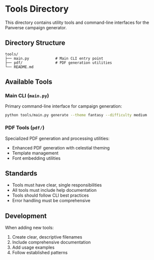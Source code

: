 # Tools Directory

This directory contains utility tools and command-line interfaces for the Panverse campaign generator.

## Directory Structure

```
tools/
├── main.py            # Main CLI entry point
├── pdf/               # PDF generation utilities
└── README.md
```

## Available Tools

### Main CLI (`main.py`)
Primary command-line interface for campaign generation:
```bash
python tools/main.py generate --theme fantasy --difficulty medium
```

### PDF Tools (`pdf/`)
Specialized PDF generation and processing utilities:
- Enhanced PDF generation with celestial theming
- Template management
- Font embedding utilities

## Standards
- Tools must have clear, single responsibilities
- All tools must include help documentation
- Tools should follow CLI best practices
- Error handling must be comprehensive

## Development
When adding new tools:
1. Create clear, descriptive filenames
2. Include comprehensive documentation
3. Add usage examples
4. Follow established patterns
